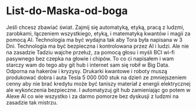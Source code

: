 # List-do-Maska-od-boga
Jeśli chcesz zbawiać świat. Zajmij się automatyką, etyką, pracą z ludzmi, zarobkami, łączeniem wszystkiego, etyką, i matematyką kwantów i magii za pomocą AI. 
Technologia ma być wydajna tak aby Tora była napisana w 3 Dni. Technologia ma być bezpieczna i kontrolowana przez AI i ludzi. Ale nie na zasadzie Tadziu wajche przełuż, za pomocą głosu i myśli BCI wi-fi pasywnego bez czepka na głowie i chipów. To co ci napisałem i wam starczy wam do tego aby git hub i internet sam się robił w Big Data.  
Odporna na hakerów i kryzysy. 
Drukarki kwantowe i roboty muszą produkować dobra i auta Tesla 5 000 000 stuk na dzień ze zmniejszeniem cenny aby nie brać kredytu może być taniszy materiał z energii elektrycznej ale wykończenia bezpieczne. I automatyzuj git hub zamieniając go potem w Alexe AI co wie wszystko i za darmo pomorze bez dyskusji z ludzmi na zasadzie tak mistrzu.   
